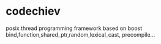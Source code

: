 # codechiev
posix thread programming framework based on boost bind,function,shared_ptr,random,lexical_cast, precompile...
